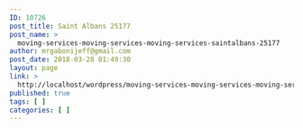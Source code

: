 ```yaml
---
ID: 10726
post_title: Saint Albans 25177
post_name: >
  moving-services-moving-services-moving-services-saintalbans-25177
author: mrgabonijeff@gmail.com
post_date: 2018-03-28 01:49:30
layout: page
link: >
  http://localhost/wordpress/moving-services-moving-services-moving-services-saintalbans-25177/
published: true
tags: [ ]
categories: [ ]
---
```


